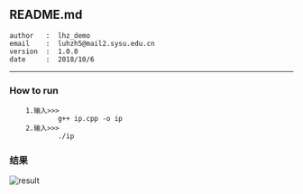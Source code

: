 ## README.md                   

    author   :  lhz_demo 
    email    :  luhzh5@mail2.sysu.edu.cn 
    version  :  1.0.0 
    date     :  2018/10/6 

************************************
### How to run<br>
        1.输入>>>
                g++ ip.cpp -o ip
        2.输入>>>
                ./ip
### 结果
![result](https://github.com/SYSU-AERO-SWIFT/tutorial_2018/blob/卢淮智/task_submit/lhz_demo/2_week/programming_exercise/IPtext.JPG)
